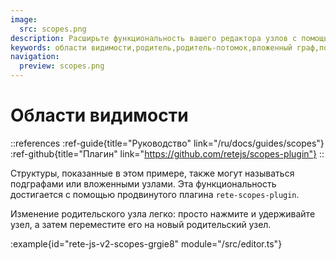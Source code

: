 ```yaml
---
image:
  src: scopes.png
description: Расширьте функциональность вашего редактора узлов с помощью этого примера с rete-scopes-plugin. Используйте подграфы или вложенные узлы для создания более сложных и модульных рабочих процессов. Нажмите и удерживайте узел, чтобы изменить его родительский элемент и наслаждаться более интуитивным и гибким редактором узлов.
keywords: области видимости,родитель,родитель-потомок,вложенный граф,подграфы
navigation:
  preview: scopes.png
---
```


# Области видимости

::references
:ref-guide{title="Руководство" link="/ru/docs/guides/scopes"}
:ref-github{title="Плагин" link="https://github.com/retejs/scopes-plugin"}
::

Структуры, показанные в этом примере, также могут называться подграфами или вложенными узлами. Эта функциональность достигается с помощью продвинутого плагина `rete-scopes-plugin`.

Изменение родительского узла легко: просто нажмите и удерживайте узел, а затем переместите его на новый родительский узел.

:example{id="rete-js-v2-scopes-grgie8" module="/src/editor.ts"}
